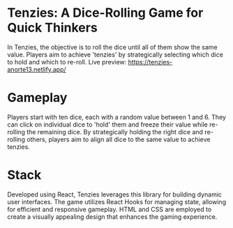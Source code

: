 # Tenzies: A Dice-Rolling Game for Quick Thinkers

In Tenzies, the objective is to roll the dice until all of them show the same value. Players aim to achieve 'tenzies' by strategically selecting which dice to hold and which to re-roll.
Live preview: https://tenzies-anorte13.netlify.app/

# Gameplay

Players start with ten dice, each with a random value between 1 and 6. They can click on individual dice to 'hold' them and freeze their value while re-rolling the remaining dice. By strategically holding the right dice and re-rolling others, players aim to align all dice to the same value to achieve tenzies.

# Stack

Developed using React, Tenzies leverages this library for building dynamic user interfaces. The game utilizes React Hooks for managing state, allowing for efficient and responsive gameplay. HTML and CSS are employed to create a visually appealing design that enhances the gaming experience.
